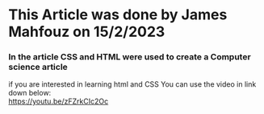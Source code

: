 # This Article was done by James Mahfouz on 15/2/2023
### In the article CSS and HTML were used to create a Computer science article 
if you are interested in learning html and CSS You can use the video in link down below:<br>
https://youtu.be/zFZrkCIc2Oc 
